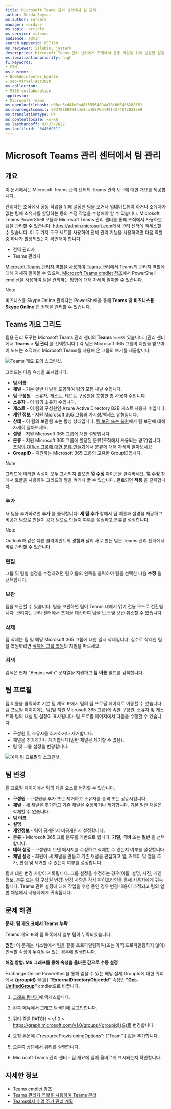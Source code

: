```yaml
---
title: Microsoft Teams 관리 센터에서 팀 관리
author: SerdarSoysal
ms.author: serdars
manager: serdars
ms.topic: article
ms.service: msteams
audience: admin
search.appverid: MET150
ms.reviewer: islubin, jastark
description: Microsoft Teams 관리 센터에서 조직에서 공동 작업을 위해 설정한 팀을 보거나 업데이트하는 방법을 알아보세요.
ms.localizationpriority: high
f1.keywords:
- CSH
ms.custom:
- NewAdminCenter_Update
- seo-marvel-apr2020
ms.collection:
- M365-collaboration
appliesto:
- Microsoft Teams
ms.openlocfilehash: d00cc5cd41d0b48f55564894a78f066406288151
ms.sourcegitcommit: 39378888464ade3cb45879a449143f40f202f3e9
ms.translationtype: HT
ms.contentlocale: ko-KR
ms.lasthandoff: 03/25/2022
ms.locfileid: "64456951"
---
```

# <a name="manage-teams-in-the-microsoft-teams-admin-center"></a>Microsoft Teams 관리 센터에서 팀 관리

## <a name="overview"></a>개요

이 문서에서는 Microsoft Teams 관리 센터의 Teams 관리 도구에 대한 개요를 제공합니다.

관리자는 조직에서 공동 작업을 위해 설정한 팀을 보거나 업데이트해야 하거나 소유자가 없는 팀에 소유자를 할당하는 등의 수정 작업을 수행해야 할 수 있습니다. Microsoft Teams PowerShell 모듈과 Microsoft Teams 관리 센터를 통해 조직에서 사용하는 팀을 관리할 수 있습니다. <a href="https://go.microsoft.com/fwlink/p/?linkid=2024339" target="_blank">https://admin.microsoft.com</a>에서 관리 센터에 액세스할 수 있습니다. 이 두 가지 도구 세트를 사용하여 전체 관리 기능을 사용하려면 다음 역할 중 하나가 할당되었는지 확인해야 합니다.

- 전역 관리자
- Teams 관리자

[Microsoft Teams 관리자 역할을 사용하여 Teams 관리](using-admin-roles.md)에서 Teams의 관리자 역할에 대해 자세히 알아볼 수 있으며, [Microsoft Teams cmdlet 참조](/powershell/teams/)에서 PowerShell cmdlet을 사용하여 팀을 관리하는 방법에 대해 자세히 알아볼 수 있습니다.

> [!NOTE]
> 비즈니스용 Skype Online 관리자는 PowerShell을 통해 **Teams** 및 **비즈니스용 Skype Online** 앱 정책을 관리할 수 있습니다.

## <a name="teams-overview-grid"></a>Teams 개요 그리드

팀용 관리 도구는 Microsoft Teams 관리 센터의 **Teams** 노드에 있습니다. (관리 센터에서 **Teams** > **팀 관리** 를 선택합니다.) 각 팀은 Microsoft 365 그룹의 지원을 받으며 이 노드는 조직에서 Microsoft Teams를 사용해 온 그룹의 보기를 제공합니다.

![Teams 개요 표의 스크린샷.](media/manage-teams-in-modern-portal-grid.png)  

그리드는 다음 속성을 표시합니다.

- **팀 이름**
- **채널** - 기본 일반 채널을 포함하여 팀의 모든 채널 수입니다.
- **팀 구성원** - 소유자, 게스트, 테넌트 구성원을 포함한 총 사용자 수입니다.
- **소유자** - 이 팀의 소유자 수입니다.
- **게스트** - 이 팀의 구성원인 Azure Active Directory B2B 게스트 사용자 수입니다.
- **개인 정보** - 지원 Microsoft 365 그룹의 가시성/액세스 유형입니다.
- **상태** - 이 팀의 보관됨 또는 활성 상태입니다. [팀 보관 또는 복원](https://support.office.com/article/archive-or-restore-a-team-dc161cfd-b328-440f-974b-5da5bd98b5a7)에서 팀 보관에 대해 자세히 알아보세요.
- **설명** - 지원 Microsoft 365 그룹에 대한 설명입니다.
- **분류** - 지원 Microsoft 365 그룹에 할당된 분류(조직에서 사용되는 경우)입니다. [조직의 Office 그룹에 대한 분류 만들기](/office365/enterprise/powershell/manage-office-365-groups-with-powershell#create-classifications-for-office-groups-in-your-organization)에서 분류에 대해 자세히 알아보세요.
- **GroupID** - 지원하는 Microsoft 365 그룹의 고유한 GroupID입니다.

> [!NOTE]
> 그리드에 이러한 속성이 모두 표시되지 않으면 **열 수정** 아이콘을 클릭하세요. **열 수정** 창에서 토글을 사용하여 그리드의 열을 켜거나 끌 수 있습니다. 완료되면 **적용** 을 클릭합니다.

### <a name="add"></a>추가

새 팀을 추가하려면 **추가** 를 클릭합니다. **새 팀 추가** 창에서 팀 이름과 설명을 제공하고 비공개 팀으로 만들지 공개 팀으로 만들지 여부를 설정하고 분류를 설정합니다.

> [!NOTE]
> Outlook과 같은 다른 클라이언트의 경험과 달리 새로 만든 팀은 Teams 관리 센터에서 바로 관리할 수 있습니다.

### <a name="edit"></a>편집

그룹 및 팀별 설정을 수정하려면 팀 이름의 왼쪽을 클릭하여 팀을 선택한 다음 **수정** 을 선택합니다.

### <a name="archive"></a>보관

팀을 보관할 수 있습니다. 팀을 보관하면 팀이 Teams 내에서 읽기 전용 모드로 전환됩니다. 관리자는 관리 센터에서 조직을 대신하여 팀을 보관 및 보관 취소할 수 있습니다. 

### <a name="delete"></a>삭제

팀 삭제는 팀 및 해당 Microsoft 365 그룹에 대한 일시 삭제입니다. 실수로 삭제한 팀을 복원하려면 [삭제된 그룹 복원](/microsoft-365/admin/create-groups/restore-deleted-group)의 지침을 따르세요.

### <a name="search"></a>검색

검색은 현재 "Begins with" 문자열을 지원하고 **팀 이름** 필드를 검색합니다.

## <a name="team-profile"></a>팀 프로필

팀 이름을 클릭하여 기본 팀 개요 표에서 팀의 팀 프로필 페이지로 이동할 수 있습니다. 팀 프로필 페이지에는 팀(및 지원 Microsoft 365 그룹)에 속한 구성원, 소유자 및 게스트와 팀의 채널 및 설정이 표시됩니다. 팀 프로필 페이지에서 다음을 수행할 수 있습니다.

- 구성원 및 소유자를 추가하거나 제거합니다.
- 채널을 추가하거나 제거합니다(일반 채널은 제거할 수 없음).
- 팀 및 그룹 설정을 변경합니다.
 
![예제 팀 프로필의 스크린샷.](media/manage-teams-in-modern-portal-team-profile-page.png)

## <a name="making-changes-to-teams"></a>팀 변경

팀 프로필 페이지에서 팀의 다음 요소를 변경할 수 있습니다.

- **구성원** - 구성원을 추가 또는 제거하고 소유자를 승격 또는 강등시킵니다.
- **채널** - 새 채널을 추가하고 기존 채널을 수정하거나 제거합니다. 기본 일반 채널은 삭제할 수 없습니다.
- **팀 이름**
- **설명**
- **개인정보** - 팀이 공개인지 비공개인지 설정합니다.
- **분류** - Microsoft 365 그룹 ​​분류를 기반으로 합니다. **기밀**, **극비** 또는 **일반** 을 선택합니다.
- **대화 설정** - 구성원이 보낸 메시지를 수정하고 삭제할 수 있는지 여부를 설정합니다.
- **채널 설정** - 회원이 새 채널을 만들고 기존 채널을 편집하고 탭, 커넥터 및 앱을 추가, 편집 및 제거할 수 있는지 여부를 설정합니다.

팀에 대한 변경 사항이 기록됩니다. 그룹 설정을 수정하는 경우(이름, 설명, 사진, 개인 정보, 분류 또는 팀 구성원 변경) 변경 사항은 감사 파이프라인을 통해 사용자에게 귀속됩니다. Teams 관련 설정에 대해 작업을 수행 중인 경우 변경 내용이 추적되고 팀의 일반 채널에서 사용자에게 귀속됩니다.

## <a name="troubleshooting"></a>문제 해결

**문제: 팀 개요 표에서 Teams 누락**

Teams 개요 표의 팀 목록에서 일부 팀이 누락되었습니다.

**원인**: 이 문제는 시스템에서 팀을 잘못 프로파일링하여(또는 아직 프로파일링하지 않아) 인식할 속성이 누락될 수 있는 경우에 발생합니다.

**해결 방법: MS 그래프를 통해 속성을 올바른 값으로 수동 설정**

Exchange Online PowerShell을 통해 얻을 수 있는 해당 실제 GroupId에 대한 쿼리에서 **{groupid}** 을(를) "**ExternalDirectoryObjectId**" 속성인 **"[Get-UnifiedGroup](/powershell/module/exchange/users-and-groups/get-unifiedgroup)"** cmdlet으로 바꿉니다.

1. [그래프 탐색기](https://developer.microsoft.com/graph/graph-explorer)에 액세스합니다.

2. 왼쪽 메뉴에서 그래프 탐색기에 로그인합니다.

3. 쿼리 줄을 PATCH > v1.0 > https://graph.microsoft.com/v1.0/groups/{groupid}(으)로 변경합니다.

4. 요청 본문에 {"resourceProvisioningOptions": ["Team"]} 값을 추가합니다.

5. 오른쪽 상단에서 쿼리를 실행합니다.

6. Microsoft Teams 관리 센터 - 팀 개요에 팀이 올바르게 표시되는지 확인합니다.

## <a name="learn-more"></a>자세한 정보

- [Teams cmdlet 참조](/powershell/teams/)  
- [Teams 관리자 역할을 사용하여 Teams 관리](using-admin-roles.md)
- [Teams에서 수명 주기 관리 계획](plan-teams-lifecycle.md)
